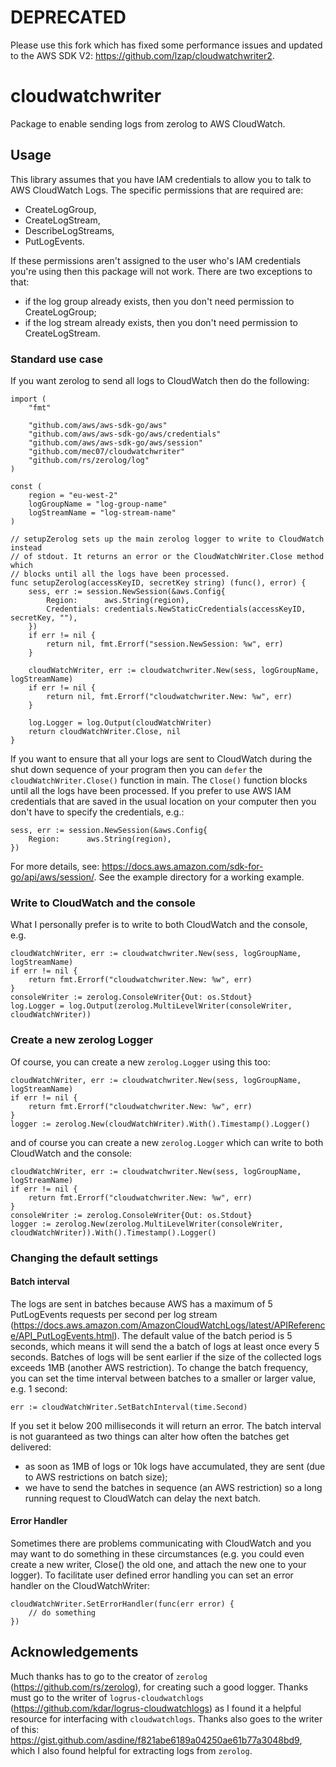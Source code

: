 # DEPRECATED

Please use this fork which has fixed some performance issues and updated to the AWS SDK V2: https://github.com/lzap/cloudwatchwriter2.

# cloudwatchwriter
Package to enable sending logs from zerolog to AWS CloudWatch.

## Usage

This library assumes that you have IAM credentials to allow you to talk to AWS CloudWatch Logs.
The specific permissions that are required are:
- CreateLogGroup,
- CreateLogStream,
- DescribeLogStreams,
- PutLogEvents.

If these permissions aren't assigned to the user who's IAM credentials you're using then this package will not work.
There are two exceptions to that:
- if the log group already exists, then you don't need permission to CreateLogGroup;
- if the log stream already exists, then you don't need permission to CreateLogStream.

### Standard use case
If you want zerolog to send all logs to CloudWatch then do the following:
```
import (
	"fmt"

	"github.com/aws/aws-sdk-go/aws"
	"github.com/aws/aws-sdk-go/aws/credentials"
	"github.com/aws/aws-sdk-go/aws/session"
	"github.com/mec07/cloudwatchwriter"
	"github.com/rs/zerolog/log"
)

const (
    region = "eu-west-2"
    logGroupName = "log-group-name"
    logStreamName = "log-stream-name"
)

// setupZerolog sets up the main zerolog logger to write to CloudWatch instead
// of stdout. It returns an error or the CloudWatchWriter.Close method which
// blocks until all the logs have been processed.
func setupZerolog(accessKeyID, secretKey string) (func(), error) {
	sess, err := session.NewSession(&aws.Config{
		Region:      aws.String(region),
		Credentials: credentials.NewStaticCredentials(accessKeyID, secretKey, ""),
	})
	if err != nil {
		return nil, fmt.Errorf("session.NewSession: %w", err)
	}

	cloudWatchWriter, err := cloudwatchwriter.New(sess, logGroupName, logStreamName)
	if err != nil {
		return nil, fmt.Errorf("cloudwatchwriter.New: %w", err)
	}

	log.Logger = log.Output(cloudWatchWriter)
	return cloudWatchWriter.Close, nil
}
```
If you want to ensure that all your logs are sent to CloudWatch during the shut down sequence of your program then you can `defer` the `cloudWatchWriter.Close()` function in main.
The `Close()` function blocks until all the logs have been processed.
If you prefer to use AWS IAM credentials that are saved in the usual location on your computer then you don't have to specify the credentials, e.g.:
```
sess, err := session.NewSession(&aws.Config{
    Region:      aws.String(region),
})
```
For more details, see: https://docs.aws.amazon.com/sdk-for-go/api/aws/session/.
See the example directory for a working example.

### Write to CloudWatch and the console
What I personally prefer is to write to both CloudWatch and the console, e.g.
```
cloudWatchWriter, err := cloudwatchwriter.New(sess, logGroupName, logStreamName)
if err != nil {
    return fmt.Errorf("cloudwatchwriter.New: %w", err)
}
consoleWriter := zerolog.ConsoleWriter{Out: os.Stdout}
log.Logger = log.Output(zerolog.MultiLevelWriter(consoleWriter, cloudWatchWriter))
```

### Create a new zerolog Logger
Of course, you can create a new `zerolog.Logger` using this too:
```
cloudWatchWriter, err := cloudwatchwriter.New(sess, logGroupName, logStreamName)
if err != nil {
    return fmt.Errorf("cloudwatchwriter.New: %w", err)
}
logger := zerolog.New(cloudWatchWriter).With().Timestamp().Logger()
```
and of course you can create a new `zerolog.Logger` which can write to both CloudWatch and the console:
```
cloudWatchWriter, err := cloudwatchwriter.New(sess, logGroupName, logStreamName)
if err != nil {
    return fmt.Errorf("cloudwatchwriter.New: %w", err)
}
consoleWriter := zerolog.ConsoleWriter{Out: os.Stdout}
logger := zerolog.New(zerolog.MultiLevelWriter(consoleWriter, cloudWatchWriter)).With().Timestamp().Logger()
```

### Changing the default settings

#### Batch interval
The logs are sent in batches because AWS has a maximum of 5 PutLogEvents requests per second per log stream (https://docs.aws.amazon.com/AmazonCloudWatchLogs/latest/APIReference/API_PutLogEvents.html).
The default value of the batch period is 5 seconds, which means it will send the a batch of logs at least once every 5 seconds.
Batches of logs will be sent earlier if the size of the collected logs exceeds 1MB (another AWS restriction).
To change the batch frequency, you can set the time interval between batches to a smaller or larger value, e.g. 1 second:
```
err := cloudWatchWriter.SetBatchInterval(time.Second)
```
If you set it below 200 milliseconds it will return an error.
The batch interval is not guaranteed as two things can alter how often the batches get delivered:
- as soon as 1MB of logs or 10k logs have accumulated, they are sent (due to AWS restrictions on batch size);
- we have to send the batches in sequence (an AWS restriction) so a long running request to CloudWatch can delay the next batch.

#### Error Handler
Sometimes there are problems communicating with CloudWatch and you may want to do something in these circumstances (e.g. you could even create a new writer, Close() the old one, and attach the new one to your logger).
To facilitate user defined error handling you can set an error handler on the CloudWatchWriter:
```
cloudWatchWriter.SetErrorHandler(func(err error) {
	// do something
})
```


## Acknowledgements
Much thanks has to go to the creator of `zerolog` (https://github.com/rs/zerolog), for creating such a good logger.
Thanks must go to the writer of `logrus-cloudwatchlogs` (https://github.com/kdar/logrus-cloudwatchlogs) as I found it a helpful resource for interfacing with `cloudwatchlogs`.
Thanks also goes to the writer of this: https://gist.github.com/asdine/f821abe6189a04250ae61b77a3048bd9, which I also found helpful for extracting logs from `zerolog`.
